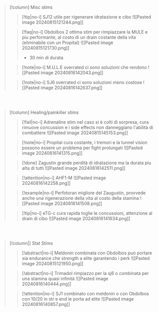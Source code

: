 

>[!column] Misc stims
>> [!tip|no-i] SJ12
>> utile per rigenerare idratazione e cibo
>> ![[Pasted image 20240815121244.png]]
>
>> [!faq|no-i] Obdolbos 2
>> ottima stim per rimpiazzare la MULE e piu performante, al costo di un drain costante della vita (eliminabile con un Propital)
>> ![[Pasted image 20240815121730.png]]
>> - 30 min di durata
>
>>[!note|no-i] M.U.L.E
>> overrated ci sono soluzioni che rendono 
>>![[Pasted image 20240816142043.png]]
>
>>[!note|no-i] SJ6
>>overrated ci sono soluzioni meno costose
>>![[Pasted image 20240816142637.png]]

<br><br>

>[!column] Healing/painkiller stims
>>[!fail|no-i] Adrenaline
>> stim nel caso si è colti di sorpresa, cura rimuove concussion e i side effects non danneggiano l'abilità di combattere
>> ![[Pasted image 20240815145153.png]]
>
>>[!note|no-i] Propital
>> cura costante, i tremori e la tunnel vision possono essere un problema per fight prolungati
>>![[Pasted image 20240816141315.png]]
>
>>[!done] Zagustin
>> grande perdità di idratazione ma la durata piu alta di tutti
>>![[Pasted image 20240816142511.png]]
>
>>[!attention|no-i] AHF1-M
>>![[Pasted image 20240816142258.png]]
>
>>[!example|no-i] Perfotoran
>> migliore del Zaugustin, provvede anche una rigenerazione della vita al costo della stamina
>> ![[Pasted image 20240816141508.png]]
>
>> [!tip|no-i] eTG-c
>>  cura rapida toglie le concussioni, attenzione al drain di cibo
>> ![[Pasted image 20240816141634.png]]

<br><br>

>[!column|] Stat Stims
>>[!abstract|no-i] Meldonin
>> combinata con Obdolbos può portare sia endurance che strength a elite garantendo i perk
>> ![[Pasted image 20240815121950.png]]
>
>>[!abstract|no-i] Trimadol
>> rimpiazzo per la sj6 o combinata per una stamina quasi infinità
>>![[Pasted image 20240816140444.png]]
>
>>[!attention|no-i] SJ1
>> combinato con meldonin o con Obdolbos con 10/20 in str e end le porta ad elite
>>![[Pasted image 20240816140857.png]]